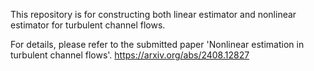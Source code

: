 This repository is for constructing both linear estimator and nonlinear estimator for turbulent channel flows. 

For details, please refer to the submitted paper 'Nonlinear estimation in turbulent channel flows'. https://arxiv.org/abs/2408.12827
